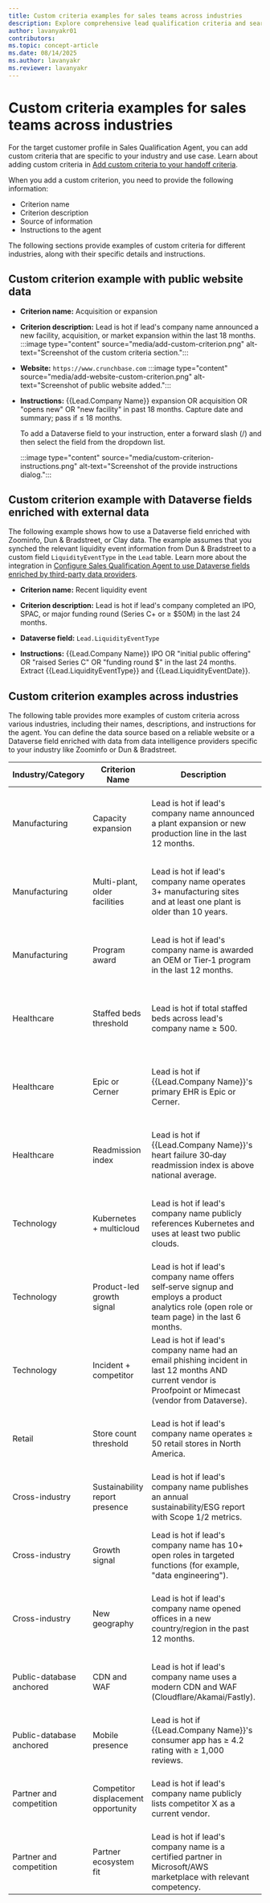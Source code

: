 ```yaml
---
title: Custom criteria examples for sales teams across industries
description: Explore comprehensive lead qualification criteria and search instructions for financial services, manufacturing, healthcare, technology, and cross-industry scenarios to identify hot prospects.
author: lavanyakr01
contributors:
ms.topic: concept-article
ms.date: 08/14/2025
ms.author: lavanyakr
ms.reviewer: lavanyakr
---
```


# Custom criteria examples for sales teams across industries

For the target customer profile in Sales Qualification Agent, you can add custom criteria that are specific to your industry and use case. Learn about adding custom criteria in [Add custom criteria to your handoff criteria](configure-sales-qualification-agent-handoff-criteria.md#add-custom-criteria-to-your-handoff-criteria).

When you add a custom criterion, you need to provide the following information:

- Criterion name
- Criterion description
- Source of information
- Instructions to the agent

The following sections provide examples of custom criteria for different industries, along with their specific details and instructions.


## Custom criterion example with public website data 

- **Criterion name:** Acquisition or expansion

- **Criterion description:** Lead is hot if lead's company name announced a new facility, acquisition, or market expansion within the last 18 months.
   :::image type="content" source="media/add-custom-criterion.png" alt-text="Screenshot of the custom criteria section.":::

- **Website:** `https://www.crunchbase.com`
  :::image type="content" source="media/add-website-custom-criterion.png" alt-text="Screenshot of public website added.":::

- **Instructions:** {{Lead.Company Name}} expansion OR acquisition OR "opens new" OR "new facility" in past 18 months. Capture date and summary; pass if ≤ 18 months.

  To add a Dataverse field to your instruction, enter a forward slash (/) and then select the field from the dropdown list.

  :::image type="content" source="media/custom-criterion-instructions.png" alt-text="Screenshot of the provide instructions dialog.":::

## Custom criterion example with Dataverse fields enriched with external data

The following example shows how to use a Dataverse field enriched with Zoominfo, Dun & Bradstreet, or Clay data. The example assumes that you synched the relevant liquidity event information from Dun & Bradstreet to a custom field `LiquidityEventType` in the `Lead` table. Learn more about the integration in [Configure Sales Qualification Agent to use Dataverse fields enriched by third-party data providers](use-zoominfo-dnb-data-in-sales-qualification-agent.md).


- **Criterion name:** Recent liquidity event

- **Criterion description:** Lead is hot if lead's company completed an IPO, SPAC, or major funding round (Series C+ or ≥ \$50M) in the last 24 months.

- **Dataverse field:** `Lead.LiquidityEventType`

- **Instructions:** {{Lead.Company Name}} IPO OR "initial public offering" OR "raised Series C" OR "funding round \$" in the last 24 months. Extract {{Lead.LiquidityEventType}} and {{Lead.LiquidityEventDate}}.

## Custom criterion examples across industries

The following table provides more examples of custom criteria across various industries, including their names, descriptions, and instructions for the agent. You can define the data source based on a reliable website or a Dataverse field enriched with data from data intelligence providers specific to your industry like Zoominfo or Dun & Bradstreet. 

| Industry/Category         | Criterion Name                   | Description                                                                                      | Instructions                                                                                                                                                                                                                   |
|---------------------------|----------------------------------|--------------------------------------------------------------------------------------------------|--------------------------------------------------------------------------------------------------------------------------------------------------------------------------------------------------------------------------------|
| Manufacturing             | Capacity expansion               | Lead is hot if lead's company name announced a plant expansion or new production line in the last 12 months. | site:{{Lead.Company Name}} "press" OR "newsroom" OR "media" new production line OR expansion OR "adds capacity" past 12 months.                                                         |
| Manufacturing             | Multi-plant, older facilities    | Lead is hot if lead's company name operates 3+ manufacturing sites and at least one plant is older than 10 years. | site:{{Lead.Company Name}}.com facilities OR plants OR locations manufacturing. Extract plant count and earliest commissioning year.                                                     |
| Manufacturing             | Program award                    | Lead is hot if lead's company name is awarded an OEM or Tier‑1 program in the last 12 months. | {{Lead.Company Name}} awarded contract OR selected supplier OR "program award" automotive past 12 months.                                                                               |
| Healthcare                | Staffed beds threshold           | Lead is hot if total staffed beds across lead's company name ≥ 500.                               | {{Lead.Company Name}} hospital system staffed beds total OR "number of beds" site:aha.org OR site:healthgrades.com. Extract numeric total.                                               |
| Healthcare                | Epic or Cerner                   | Lead is hot if {{Lead.Company Name}}'s primary EHR is Epic or Cerner.                             | {{Lead.Company Name}} EHR Epic OR Cerner site:chimecentral.org OR site:klasresearch.com OR "EHR vendor" "{{Lead.Company Name}}"                                                         |
| Healthcare                | Readmission index                | Lead is hot if {{Lead.Company Name}}'s heart failure 30‑day readmission index is above national average. | {{Lead.Company Name}} compare readmission heart failure for hospital. Extract the index and compare to national average.                                                                     |
| Technology                | Kubernetes + multicloud          | Lead is hot if lead's company name publicly references Kubernetes and uses at least two public clouds. | site:{{Lead.Company Name}}.com blog OR engineering "Kubernetes" AND ("AWS" OR "Azure" OR "GCP"). Count distinct clouds mentioned.                                                        |
| Technology                | Product-led growth signal        | Lead is hot if lead's company name offers self‑serve signup and employs a product analytics role (open role or team page) in the last 6 months. | site:{{Lead.Company Name}}.com pricing OR "Get started" signup AND ("Product Analyst" OR "Growth Analyst" OR "Product Analytics") past 6 months.                                         |
| Technology                | Incident + competitor            | Lead is hot if lead's company name had an email phishing incident in last 12 months AND current vendor is Proofpoint or Mimecast (vendor from Dataverse). | {{Lead.Company Name}} phishing OR business email compromise OR "email security incident" past 12 months.                                                                                 |
| Retail                    | Store count threshold            | Lead is hot if lead's company name operates ≥ 50 retail stores in North America.                  | site:{{Lead.Company Name}}.com "store locator" OR "locations." Count store locations in US+Canada; pass if ≥ 50.                                                                        |
| Cross-industry            | Sustainability report presence   | Lead is hot if lead's company name publishes an annual sustainability/ESG report with Scope 1/2 metrics. | site:{{Lead.Company Name}}.com sustainability report OR ESG "Scope 1" OR "Scope 2".                                                                                                     |
| Cross-industry            | Growth signal                    | Lead is hot if lead's company name has 10+ open roles in targeted functions (for example, "data engineering"). | site:{{Lead.Company Name}}.com/careers "data engineer" OR "data platform" OR "analytics" list open roles; count ≥ 10.                                                                   |
| Cross-industry            | New geography                    | Lead is hot if lead's company name opened offices in a new country/region in the past 12 months.  | {{Lead.Company Name}} opens office OR launches operations in "country/region" site:news past 12 months.                                                                                  |
| Public-database anchored  | CDN and WAF                      | Lead is hot if lead's company name uses a modern CDN and WAF (Cloudflare/Akamai/Fastly).          | {{Lead.Company Name}} technology profile CDN WAF. Identify providers; pass if Cloudflare/Akamai/Fastly present.                                                                         |
| Public-database anchored  | Mobile presence                  | Lead is hot if {{Lead.Company Name}}'s consumer app has ≥ 4.2 rating with ≥ 1,000 reviews.        | {{Lead.Company Name}} app. Extract rating and review count.                                                                                                                             |
| Partner and competition   | Competitor displacement opportunity | Lead is hot if lead's company name publicly lists competitor X as a current vendor.               | {{Lead.Company Name}} "powered by [Competitor X]" OR "case study [Competitor X]" OR "technology partner [Competitor X]".                                                                |
| Partner and competition   | Partner ecosystem fit            | Lead is hot if lead's company name is a certified partner in Microsoft/AWS marketplace with relevant competency. | {{Lead.Company Name}} listing. Extract offer type and competency; pass if "Solution partner—Data & AI" or equivalent.                                                                   |
